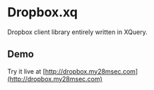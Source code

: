 Dropbox.xq
============================

Dropbox client library entirely written in XQuery.

Demo
--------
Try it live at [http://dropbox.my28msec.com](http://dropbox.my28msec.com)
